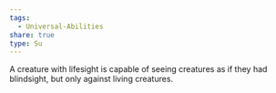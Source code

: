 ```yaml
---
tags:
  - Universal-Abilities
share: true
type: Su
---
```


A creature with lifesight is capable of seeing creatures as if they had blindsight, but only against living creatures.